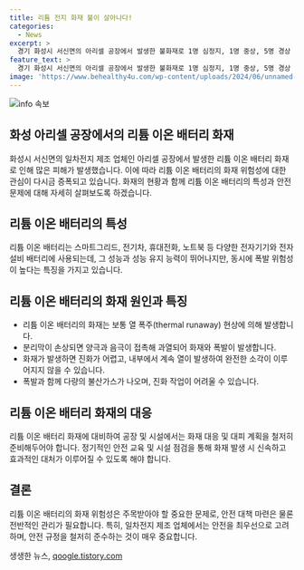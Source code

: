 ```yaml
---
title: 리튬 전지 화재 불이 살아나다!
categories:
  - News
excerpt: >
  경기 화성시 서신면의 아리셀 공장에서 발생한 불화재로 1명 심정지, 1명 중상, 5명 경상 상태. 19명이 고립됐으며 인명 피해 우려. 공장은 리튬 일차전지 생산으로 스마트그리드 기기 등을 제조. 리튬이온 배터리의 폭발 위험성과 화재 대응의 어려움. 현재 소방대원들의 접근이 불가능한 상황.화재로 인한 불산가스와 폭발음 발생.
feature_text: >
  경기 화성시 서신면의 아리셀 공장에서 발생한 불화재로 1명 심정지, 1명 중상, 5명 경상 상태. 19명이 고립됐으며 인명 피해 우려. 공장은 리튬 일차전지 생산으로 스마트그리드 기기 등을 제조. 리튬이온 배터리의 폭발 위험성과 화재 대응의 어려움. 현재 소방대원들의 접근이 불가능한 상황.화재로 인한 불산가스와 폭발음 발생.
image: 'https://www.behealthy4u.com/wp-content/uploads/2024/06/unnamed-file.png'
---
```


<p><img src="https://www.behealthy4u.com/wp-content/uploads/2024/06/unnamed-file.png" alt="info 속보" /></p>

<h2 data-ke-size="size26">화성 아리셀 공장에서의 리튬 이온 배터리 화재</h2>

<p data-ke-size="size16">화성시 서신면의 일차전지 제조 업체인 아리셀 공장에서 발생한 리튬 이온 배터리 화재로 인해 많은 피해가 발생했습니다. 이에 따라 리튬 이온 배터리의 화재 위험성에 대한 관심이 다시금 증폭되고 있습니다. 화재의 현황과 함께 리튬 이온 배터리의 특성과 안전 문제에 대해 자세히 살펴보도록 하겠습니다.</p>

<h2 data-ke-size="size24">리튬 이온 배터리의 특성</h2>

<p data-ke-size="size16">리튬 이온 배터리는 스마트그리드, 전기차, 휴대전화, 노트북 등 다양한 전자기기와 전자 설비 배터리에 사용되는데, 그 성능과 성능 유지 능력이 뛰어나지만, 동시에 폭발 위험성이 높다는 특징을 가지고 있습니다.</p>

<h2 data-ke-size="size24">리튬 이온 배터리의 화재 원인과 특징</h2>

<ul>
  <li>리튬 이온 배터리의 화재는 보통 열 폭주(thermal runaway) 현상에 의해 발생합니다.</li>
  <li>분리막이 손상되면 양극과 음극이 접촉해 과열되어 화재와 폭발이 발생합니다.</li>
  <li>화재가 발생하면 진화가 어렵고, 내부에서 계속 열이 발생하여 완전한 소각이 이루어지지 않을 수 있습니다.</li>
  <li>폭발과 함께 다량의 불산가스가 나오며, 진화 작업이 어려울 수 있습니다.</li>
</ul>

<h2 data-ke-size="size24">리튬 이온 배터리 화재의 대응</h2>

<p data-ke-size="size16">리튬 이온 배터리 화재에 대비하여 공장 및 시설에서는 화재 대응 및 대피 계획을 철저히 준비해두어야 합니다. 정기적인 안전 교육 및 시설 점검을 통해 화재 발생 시 신속하고 효과적인 대처가 이루어질 수 있도록 해야 합니다.</p>

<h2 data-ke-size="size24">결론</h2>

<p data-ke-size="size16">리튬 이온 배터리의 화재 위험성은 주목받아야 할 중요한 문제로, 안전 대책 마련은 물론 전반적인 관리가 필요합니다. 특히, 일차전지 제조 업체에서는 안전을 최우선으로 고려하며, 안전 규정을 철저히 준수하는 것이 매우 중요합니다.</p>
생생한 뉴스, <a href="https://qoogle.tistory.com" rel="dofollow">qoogle.tistory.com</a>


